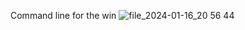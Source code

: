 Command line for the win
![file_2024-01-16_20 56 44](https://github.com/Codeniaaz/alx-system_engineering-devops/assets/141249456/d9d4c48f-ef8d-43f8-a1db-83f8ac9d4ed3)
